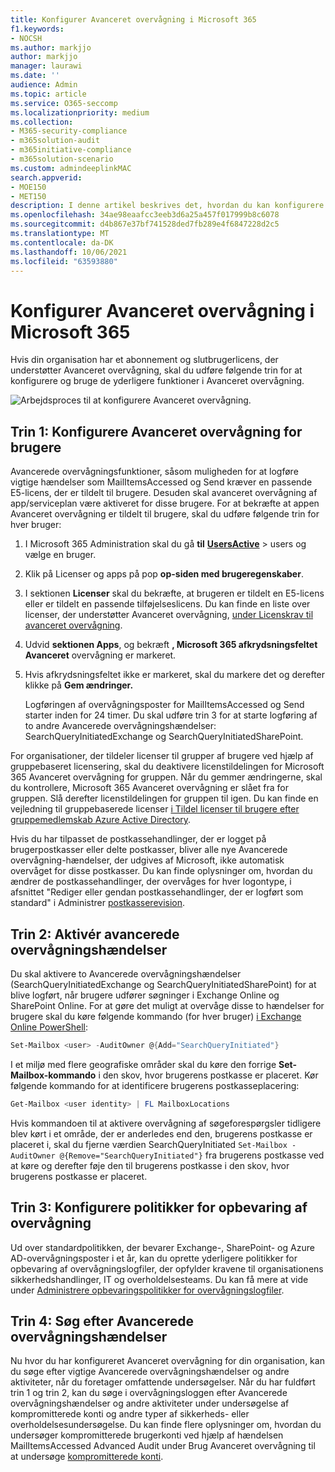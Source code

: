 ```yaml
---
title: Konfigurer Avanceret overvågning i Microsoft 365
f1.keywords:
- NOCSH
ms.author: markjjo
author: markjjo
manager: laurawi
ms.date: ''
audience: Admin
ms.topic: article
ms.service: O365-seccomp
ms.localizationpriority: medium
ms.collection:
- M365-security-compliance
- m365solution-audit
- m365initiative-compliance
- m365solution-scenario
ms.custom: admindeeplinkMAC
search.appverid:
- MOE150
- MET150
description: I denne artikel beskrives det, hvordan du kan konfigurere Avanceret overvågning, så du kan undersøge, hvornår brugerkonti kompromitteres, eller for at undersøge andre sikkerhedsrelaterede hændelser.
ms.openlocfilehash: 34ae98eaafcc3eeb3d6a25a457f017999b8c6078
ms.sourcegitcommit: d4b867e37bf741528ded7fb289e4f6847228d2c5
ms.translationtype: MT
ms.contentlocale: da-DK
ms.lasthandoff: 10/06/2021
ms.locfileid: "63593880"
---
```

# <a name="set-up-advanced-audit-in-microsoft-365"></a>Konfigurer Avanceret overvågning i Microsoft 365

Hvis din organisation har et abonnement og slutbrugerlicens, der understøtter Avanceret overvågning, skal du udføre følgende trin for at konfigurere og bruge de yderligere funktioner i Avanceret overvågning.

![Arbejdsproces til at konfigurere Avanceret overvågning.](../media/AdvancedAuditWorkflow.png)

## <a name="step-1-set-up-advanced-audit-for-users"></a>Trin 1: Konfigurere Avanceret overvågning for brugere

Avancerede overvågningsfunktioner, såsom muligheden for at logføre vigtige hændelser som MailItemsAccessed og Send kræver en passende E5-licens, der er tildelt til brugere. Desuden skal avanceret overvågning af app/serviceplan være aktiveret for disse brugere. For at bekræfte at appen Avanceret overvågning er tildelt til brugere, skal du udføre følgende trin for hver bruger:

1. I Microsoft 365 Administration skal du gå **til** <a href="https://go.microsoft.com/fwlink/p/?linkid=834822" target="_blank">**UsersActive**</a> >  users og vælge en bruger.

2. Klik på Licenser og apps på pop **op-siden med brugeregenskaber**.

3. I sektionen **Licenser** skal du bekræfte, at brugeren er tildelt en E5-licens eller er tildelt en passende tilføjelseslicens. Du kan finde en liste over licenser, der understøtter Avanceret overvågning, [under Licenskrav til avanceret overvågning](auditing-solutions-overview.md#advanced-audit-1).

4. Udvid **sektionen Apps**, og bekræft **, Microsoft 365 afkrydsningsfeltet Avanceret** overvågning er markeret.

5. Hvis afkrydsningsfeltet ikke er markeret, skal du markere det og derefter klikke på **Gem ændringer.**

   Logføringen af overvågningsposter for MailItemsAccessed og Send starter inden for 24 timer. Du skal udføre trin 3 for at starte logføring af to andre Avancerede overvågningshændelser: SearchQueryInitiatedExchange og SearchQueryInitiatedSharePoint.

For organisationer, der tildeler licenser til grupper af brugere ved hjælp af gruppebaseret licensering, skal du deaktivere licenstildelingen for Microsoft 365 Avanceret overvågning for gruppen. Når du gemmer ændringerne, skal du kontrollere, Microsoft 365 Avanceret overvågning er slået fra for gruppen. Slå derefter licenstildelingen for gruppen til igen. Du kan finde en vejledning til gruppebaserede licenser [i Tildel licenser til brugere efter gruppemedlemskab Azure Active Directory](/azure/active-directory/users-groups-roles/licensing-groups-assign).

Hvis du har tilpasset de postkassehandlinger, der er logget på brugerpostkasser eller delte postkasser, bliver alle nye Avancerede overvågning-hændelser, der udgives af Microsoft, ikke automatisk overvåget for disse postkasser. Du kan finde oplysninger om, hvordan du ændrer de postkassehandlinger, der overvåges for hver logontype, i afsnittet "Rediger eller gendan postkassehandlinger, der er logført som standard" i Administrer [postkasserevision](enable-mailbox-auditing.md#change-or-restore-mailbox-actions-logged-by-default).

## <a name="step-2-enable-advanced-audit-events"></a>Trin 2: Aktivér avancerede overvågningshændelser

Du skal aktivere to Avancerede overvågningshændelser (SearchQueryInitiatedExchange og SearchQueryInitiatedSharePoint) for at blive logført, når brugere udfører søgninger i Exchange Online og SharePoint Online. For at gøre det muligt at overvåge disse to hændelser for brugere skal du køre følgende kommando (for hver bruger) [i Exchange Online PowerShell](/powershell/exchange/connect-to-exchange-online-powershell):

```powershell
Set-Mailbox <user> -AuditOwner @{Add="SearchQueryInitiated"}
```

I et miljø med flere geografiske områder skal du køre den forrige **Set-Mailbox-kommando** i den skov, hvor brugerens postkasse er placeret. Kør følgende kommando for at identificere brugerens postkasseplacering: 

```powershell
Get-Mailbox <user identity> | FL MailboxLocations
```

Hvis kommandoen til at aktivere overvågning af søgeforespørgsler tidligere blev kørt i et område, der er anderledes end den, brugerens postkasse er placeret i, skal du fjerne værdien SearchQueryInitiated `Set-Mailbox -AuditOwner @{Remove="SearchQueryInitiated"}` fra brugerens postkasse ved at køre og derefter føje den til brugerens postkasse i den skov, hvor brugerens postkasse er placeret.

## <a name="step-3-set-up-audit-retention-policies"></a>Trin 3: Konfigurere politikker for opbevaring af overvågning

Ud over standardpolitikken, der bevarer Exchange-, SharePoint- og Azure AD-overvågningsposter i et år, kan du oprette yderligere politikker for opbevaring af overvågningslogfiler, der opfylder kravene til organisationens sikkerhedshandlinger, IT og overholdelsesteams. Du kan få mere at vide under [Administrere opbevaringspolitikker for overvågningslogfiler](audit-log-retention-policies.md).

## <a name="step-4-search-for-advanced-audit-events"></a>Trin 4: Søg efter Avancerede overvågningshændelser

Nu hvor du har konfigureret Avanceret overvågning for din organisation, kan du søge efter vigtige Avancerede overvågningshændelser og andre aktiviteter, når du foretager omfattende undersøgelser. Når du har fuldført trin 1 og trin 2, kan du søge i overvågningsloggen efter Avancerede overvågningshændelser og andre aktiviteter under undersøgelse af kompromitterede konti og andre typer af sikkerheds- eller overholdelsesundersøgelse. Du kan finde flere oplysninger om, hvordan du undersøger kompromitterede brugerkonti ved hjælp af hændelsen MailItemsAccessed Advanced Audit under Brug Avanceret overvågning til at undersøge [kompromitterede konti](mailitemsaccessed-forensics-investigations.md).
